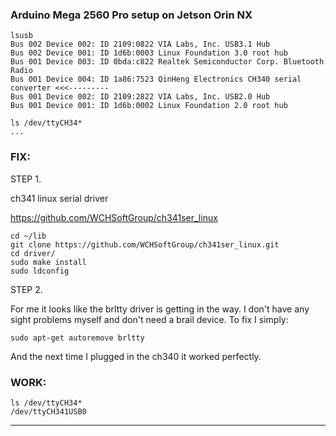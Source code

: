 
### Arduino Mega 2560 Pro setup on Jetson Orin NX

```
lsusb
Bus 002 Device 002: ID 2109:0822 VIA Labs, Inc. USB3.1 Hub             
Bus 002 Device 001: ID 1d6b:0003 Linux Foundation 3.0 root hub
Bus 001 Device 003: ID 0bda:c822 Realtek Semiconductor Corp. Bluetooth Radio 
Bus 001 Device 004: ID 1a86:7523 QinHeng Electronics CH340 serial converter <<<---------
Bus 001 Device 002: ID 2109:2822 VIA Labs, Inc. USB2.0 Hub             
Bus 001 Device 001: ID 1d6b:0002 Linux Foundation 2.0 root hub
```
```
ls /dev/ttyCH34*
...
```
### FIX:

STEP 1.

ch341 linux serial driver

https://github.com/WCHSoftGroup/ch341ser_linux

```
cd ~/lib
git clone https://github.com/WCHSoftGroup/ch341ser_linux.git
cd driver/
sudo make install
sudo ldconfig 
```

STEP 2.

For me it looks like the brltty driver is getting in the way. I don't have any sight problems myself and don't need a brail device. To fix I simply:

```
sudo apt-get autoremove brltty
```

And the next time I plugged in the ch340 it worked perfectly.

### WORK:
```
ls /dev/ttyCH34*
/dev/ttyCH341USB0
```


_________

